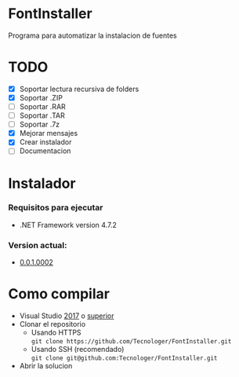 # FontInstaller

Programa para automatizar la instalacion de fuentes


# TODO

- [x] Soportar lectura recursiva de folders
- [x] Soportar .ZIP
- [ ] Soportar .RAR
- [ ] Soportar .TAR
- [ ] Soportar .7z
- [x] Mejorar mensajes
- [x] Crear instalador
- [ ] Documentacion

# Instalador

### Requisitos para ejecutar
- .NET Framework version 4.7.2

### Version actual:
 -  [0.0.1.0002][1]


# Como compilar
- Visual Studio [2017][2] o [superior][3]
- Clonar el repositorio
  - Usando HTTPS<br>
  `git clone https://github.com/Tecnologer/FontInstaller.git`
  - Usando SSH (recomendado)<br>
  `git clone git@github.com:Tecnologer/FontInstaller.git`
- Abrir la solucion

[1]: https://github.com/Tecnologer/FontInstaller/raw/master/Installers/FontInstaller_0.0.1.0002.msi
[2]: https://visualstudio.microsoft.com/thank-you-downloading-visual-studio/?sku=Community&rel=15#
[3]: https://visualstudio.microsoft.com/vs/preview